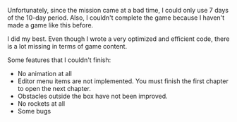 Unfortunately, since the mission came at a bad time, I could only use 7 days of the 10-day period. Also, I couldn't complete the game because I haven't made a game like this before.

I did my best. Even though I wrote a very optimized and efficient code, there is a lot missing in terms of game content.

Some features that I couldn't finish:
- No animation at all
- Editor menu items are not implemented. You must finish the first chapter to open the next chapter.
- Obstacles outside the box have not been improved.
- No rockets at all
- Some bugs
